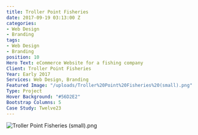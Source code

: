 ```yaml
---
title: Troller Point Fisheries
date: 2017-09-19 03:13:00 Z
categories:
- Web Design
- Branding
tags:
- Web Design
- Branding
position: 10
Hero Text: eCommerce Website for a fishing company
Client: Troller Point Fisheries
Year: Early 2017
Services: Web Design, Branding
Featured Image: "/uploads/Troller%20Point%20Fisheries%20(small).png"
Type: Project
Hover Background: "#56D2E2"
Bootstrap Columns: 5
Case Study: Twelve23
---
```


![Troller Point Fisheries (small).png](/uploads/Troller%20Point%20Fisheries%20(small).png)